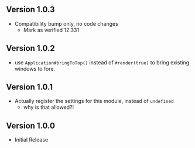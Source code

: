 ## Version 1.0.3

- Compatibility bump only, no code changes
  - Mark as verified 12.331

## Version 1.0.2

- use `Application#bringToTop()` instead of `#render(true)` to bring existing windows to fore.

## Version 1.0.1

- Actually register the settings for this module, instead of `undefined`
  - why is that allowed?!

## Version 1.0.0

- Initial Release
